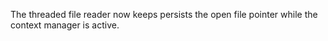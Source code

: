The threaded file reader now keeps persists the open file pointer while the context manager is active.
